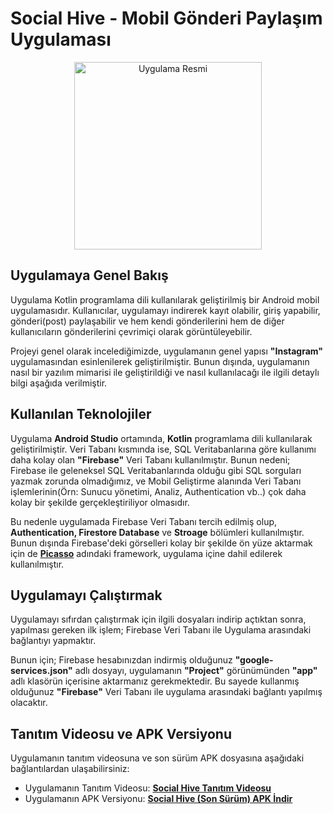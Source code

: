 # Social Hive - Mobil Gönderi Paylaşım Uygulaması

<p align="center">
    <img alt="Uygulama Resmi" width="300px" src="https://r.resimlink.com/yesbWGK0RzQp.png">
</p>

## Uygulamaya Genel Bakış
Uygulama Kotlin programlama dili kullanılarak geliştirilmiş bir Android mobil uygulamasıdır. Kullanıcılar, uygulamayı indirerek kayıt olabilir, giriş yapabilir, gönderi(post) paylaşabilir ve hem kendi gönderilerini hem de diğer kullanıcıların gönderilerini çevrimiçi olarak görüntüleyebilir.

Projeyi genel olarak incelediğimizde, uygulamanın genel yapısı **"Instagram"** uygulamasından esinlenilerek geliştirilmiştir. Bunun dışında, uygulamanın nasıl bir yazılım mimarisi ile geliştirildiği ve nasıl kullanılacağı ile ilgili detaylı bilgi aşağıda verilmiştir.

## Kullanılan Teknolojiler
Uygulama **Android Studio** ortamında, **Kotlin** programlama dili kullanılarak geliştirilmiştir. Veri Tabanı kısmında ise, SQL Veritabanlarına göre kullanımı daha kolay olan **"Firebase"** Veri Tabanı kullanılmıştır. Bunun nedeni; Firebase ile geleneksel SQL Veritabanlarında olduğu gibi SQL sorguları yazmak zorunda olmadığımız, ve Mobil Geliştirme alanında Veri Tabanı işlemlerinin(Örn: Sunucu yönetimi, Analiz, Authentication vb..) çok daha kolay bir şekilde gerçekleştiriliyor olmasıdır.

Bu nedenle uygulamada Firebase Veri Tabanı tercih edilmiş olup, **Authentication, Firestore Database** ve **Stroage** bölümleri kullanılmıştır. Bunun dışında Firebase'deki görselleri kolay bir şekilde ön yüze aktarmak için de **[Picasso](https://square.github.io/picasso/)** adındaki framework, uygulama içine dahil edilerek kullanılmıştır.


## Uygulamayı Çalıştırmak
Uygulamayı sıfırdan çalıştırmak için ilgili dosyaları indirip açtıktan sonra, yapılması gereken ilk işlem; Firebase Veri Tabanı ile Uygulama arasındaki bağlantıyı yapmaktır.

Bunun için; Firebase hesabınızdan indirmiş olduğunuz **"google-services.json"** adlı dosyayı, uygulamanın **"Project"** görünümünden **"app"** adlı klasörün içerisine aktarmanız gerekmektedir. 
Bu sayede kullanmış olduğunuz **"Firebase"** Veri Tabanı ile uygulama arasındaki bağlantı yapılmış olacaktır.


## Tanıtım Videosu ve APK Versiyonu
Uygulamanın tanıtım videosuna ve son sürüm APK dosyasına aşağıdaki bağlantılardan ulaşabilirsiniz:

- Uygulamanın Tanıtım Videosu: **[Social Hive Tanıtım Videosu](https://youtu.be/EhNzU07TraM)**  
- Uygulamanın APK Versiyonu: **[Social Hive (Son Sürüm) APK İndir](https://drive.google.com/drive/folders/1fgkq-8pryWihTXgWKZnXtRIlnaNKhwvt?usp=drive_link)**
